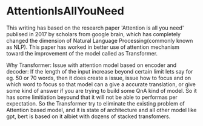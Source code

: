 # AttentionIsAllYouNeed

This writing has based on the research paper 'Attention is all you need' publised in 2017 by scholars from google brain, which has completely changed the dimension 
of Natural Language Processing(commonly known as NLP). This paper has worked in better use of attention mechanism toward the improvement of the model called as Transformer.

Why Transformer:
Issue with attention model based on encoder and decoder:
If the length of the input increase beyond certain limit lets say for eg. 50 or 70 words, then
it does create a issue, issue how to focus and on which word to focus so that model can
a give a accurate translation, or give some kind of answer if you are trying to build
some QnA kind of model.
So it has some limitiation beyound that it will not be able to performas per expectation.
So the Transformer try to eliminate the existing problem of Attention based model,
and it is state of architecture and all other model like gpt, bert is based on it albiet with dozens of stacked transfomers.


